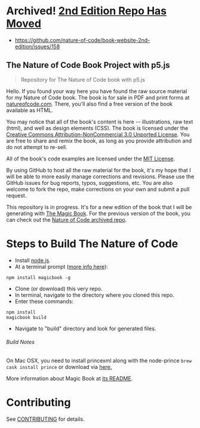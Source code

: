 # Archived! [2nd Edition Repo Has Moved](https://github.com/nature-of-code/book-website-2nd-edition)

* https://github.com/nature-of-code/book-website-2nd-edition/issues/158

## The Nature of Code Book Project with p5.js
> Repository for The Nature of Code book with p5.js

Hello.  If you found your way here you have found the raw source material for my Nature of Code book.  The book is for sale in PDF and print forms at [natureofcode.com](http://www.natureofcode.com). There, you'll also find a free version of the book available as HTML.  

You may notice that all of the book's content is here -- illustrations, raw text (html), and well as design elements (CSS).  The book is licensed under the [Creative Commons Attribution-NonCommercial 3.0 Unported License](http://creativecommons.org/licenses/by-nc/3.0/).  You are free to share and remix the book, as long as you provide attribution and do not attempt to re-sell.

All of the book's code examples are licensed under the [MIT License](http://opensource.org/licenses/MIT).

By using GitHub to host all the raw material for the book, it's my hope that I will be able to more easily manage corrections and revisions.  Please use the GitHub issues for bug reports, typos, suggestions, etc.  You are also welcome to fork the repo, make corrections on your own and submit a pull request.

This repository is in progress.  It's for a new edition of the book that I will be generating with [The Magic Book](https://github.com/magicbookproject/magicbook).  For the previous version of the book, you can check out the [Nature of Code archived repo](https://github.com/shiffman/The-Nature-of-Code-archive).

# Steps to Build The Nature of Code

* Install [node.js](https://nodejs.org/en/).
* At a terminal prompt ([more info here](https://github.com/magicbookproject/magicbook/)):
```
npm install magicbook -g
```
* Clone (or download) this very repo.
* In terminal, navigate to the directory where you cloned this repo.
* Enter these commands:
```
npm install
magicbook build
```
* Navigate to "build" directory and look for generated files.

###### Build Notes
On Mac OSX, you need to install princexml along with the node-prince `brew cask install prince`  or download via [here.](http://www.princexml.com/download/)

More information about Magic Book at [its README](https://github.com/magicbookproject/magicbook/blob/master/README.md).


# Contributing

See [CONTRIBUTING](CONTRIBUTING.md) for details.
